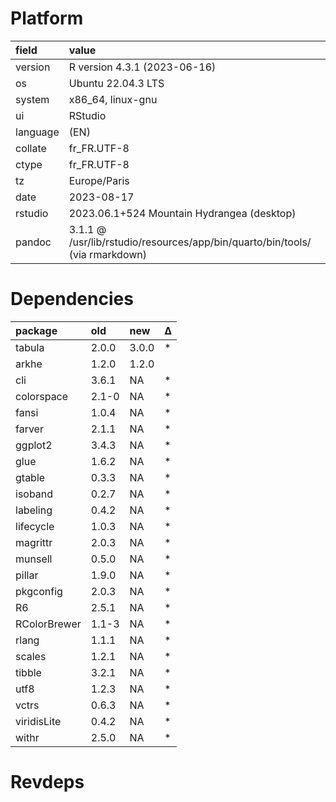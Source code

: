 # Platform

|field    |value                                                                        |
|:--------|:----------------------------------------------------------------------------|
|version  |R version 4.3.1 (2023-06-16)                                                 |
|os       |Ubuntu 22.04.3 LTS                                                           |
|system   |x86_64, linux-gnu                                                            |
|ui       |RStudio                                                                      |
|language |(EN)                                                                         |
|collate  |fr_FR.UTF-8                                                                  |
|ctype    |fr_FR.UTF-8                                                                  |
|tz       |Europe/Paris                                                                 |
|date     |2023-08-17                                                                   |
|rstudio  |2023.06.1+524 Mountain Hydrangea (desktop)                                   |
|pandoc   |3.1.1 @ /usr/lib/rstudio/resources/app/bin/quarto/bin/tools/ (via rmarkdown) |

# Dependencies

|package      |old   |new   |Δ  |
|:------------|:-----|:-----|:--|
|tabula       |2.0.0 |3.0.0 |*  |
|arkhe        |1.2.0 |1.2.0 |   |
|cli          |3.6.1 |NA    |*  |
|colorspace   |2.1-0 |NA    |*  |
|fansi        |1.0.4 |NA    |*  |
|farver       |2.1.1 |NA    |*  |
|ggplot2      |3.4.3 |NA    |*  |
|glue         |1.6.2 |NA    |*  |
|gtable       |0.3.3 |NA    |*  |
|isoband      |0.2.7 |NA    |*  |
|labeling     |0.4.2 |NA    |*  |
|lifecycle    |1.0.3 |NA    |*  |
|magrittr     |2.0.3 |NA    |*  |
|munsell      |0.5.0 |NA    |*  |
|pillar       |1.9.0 |NA    |*  |
|pkgconfig    |2.0.3 |NA    |*  |
|R6           |2.5.1 |NA    |*  |
|RColorBrewer |1.1-3 |NA    |*  |
|rlang        |1.1.1 |NA    |*  |
|scales       |1.2.1 |NA    |*  |
|tibble       |3.2.1 |NA    |*  |
|utf8         |1.2.3 |NA    |*  |
|vctrs        |0.6.3 |NA    |*  |
|viridisLite  |0.4.2 |NA    |*  |
|withr        |2.5.0 |NA    |*  |

# Revdeps


